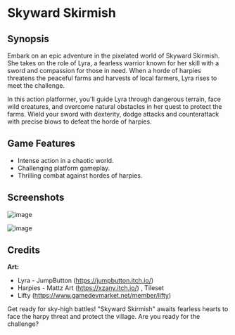 # Skyward Skirmish

## Synopsis

Embark on an epic adventure in the pixelated world of Skyward Skirmish. She takes on the role of Lyra, a fearless warrior known for her skill with a sword and compassion for those in need. When a horde of harpies threatens the peaceful farms and harvests of local farmers, Lyra rises to meet the challenge.

In this action platformer, you'll guide Lyra through dangerous terrain, face wild creatures, and overcome natural obstacles in her quest to protect the farms. Wield your sword with dexterity, dodge attacks and counterattack with precise blows to defeat the horde of harpies.

## Game Features

- Intense action in a chaotic world.
- Challenging platform gameplay.
- Thrilling combat against hordes of harpies.

## Screenshots

![image](https://github.com/David-Campos-maker/Pygame-Project/assets/70824817/ba60bbba-e43a-4671-a235-a94040093e00)

![image](https://github.com/David-Campos-maker/Pygame-Project/assets/70824817/5d2acf06-3a7d-40e6-a719-78869387c049)

## Credits

**Art:** 
- Lyra - JumpButton (https://jumpbutton.itch.io/)
- Harpies - Mattz Art (https://xzany.itch.io/) , Tileset
- Lifty (https://www.gamedevmarket.net/member/lifty)

Get ready for sky-high battles! "Skyward Skirmish" awaits fearless hearts to face the harpy threat and protect the village. Are you ready for the challenge?
